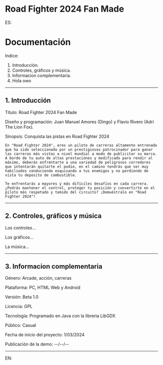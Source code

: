 # Road Fighter 2024 Fan Made
ES:
# Documentación

Indice:

1. Introducción.
2. Controles, gráficos y música.
3. Informacion complementaria.
4. Hola owo

___

## 1. Introducción

Título: Road Fighter 2024 Fan Made

Diseño y programación: Juan Manuel Amores (Dingo) y Flavio Rivero (Adri The Lion Fox).

Sinopsis: Conquista las pistas en Road Fighter 2024

    En "Road Fighter 2024", eres un piloto de carreras altamente entrenado que ha sido seleccionado por un prestigiosos patrocinador para ganar las carreras más vistas a nivel mundial a modo de publicitar su marca. A bordo de tu auto de altas prestaciones y modificado para rendir al máximo, deberás enfrentarte a una variedad de peligrosos corredores que intentarán quitarte el podio, en el camino tendrás que ser muy habiliodos conduciendo esquivando a tus enemigos y no perdiendo de vista tu deposito de combustible.

    Te enfrentarás a mayores y más difíciles desafíos en cada carrera. ¿Podrás mantener el control, proteger tu posición y convertirte en el piloto más respetado y temido del circuito? ¡Demuéstralo en "Road Fighter 2024"!

___

## 2. Controles, gráficos y música

Los controles...

Los gráficos...

La música...

___

## 3. Informacion complementaria

Género: Arcade, acción, carreras

Plataforma: PC, HTML Web y Android

Versión: Beta 1.0

Licencia: GPL

Tecnología: Programado en Java con la libreria LibGDX

Público: Casual

Fecha de inicio del proyecto: 1/03/2024

Publicación de la demo: --/--/--

___

EN:
